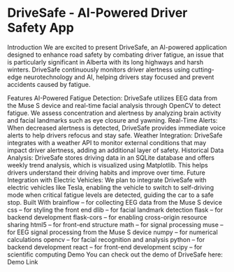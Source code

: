 <h1>DriveSafe - AI-Powered Driver Safety App</h1>
Introduction
We are excited to present DriveSafe, an AI-powered application designed to enhance road safety by combating driver fatigue, an issue that is particularly significant in Alberta with its long highways and harsh winters. DriveSafe continuously monitors driver alertness using cutting-edge neurotechnology and AI, helping drivers stay focused and prevent accidents caused by fatigue.

Features
AI-Powered Fatigue Detection: DriveSafe utilizes EEG data from the Muse S device and real-time facial analysis through OpenCV to detect fatigue. We assess concentration and alertness by analyzing brain activity and facial landmarks such as eye closure and yawning.
Real-Time Alerts: When decreased alertness is detected, DriveSafe provides immediate voice alerts to help drivers refocus and stay safe.
Weather Integration: DriveSafe integrates with a weather API to monitor external conditions that may impact driver alertness, adding an additional layer of safety.
Historical Data Analysis: DriveSafe stores driving data in an SQLite database and offers weekly trend analysis, which is visualized using Matplotlib. This helps drivers understand their driving habits and improve over time.
Future Integration with Electric Vehicles: We plan to integrate DriveSafe with electric vehicles like Tesla, enabling the vehicle to switch to self-driving mode when critical fatigue levels are detected, guiding the car to a safe stop.
Built With
brainflow – for collecting EEG data from the Muse S device
css – for styling the front end
dlib – for facial landmark detection
flask – for backend development
flask-cors – for enabling cross-origin resource sharing
html5 – for front-end structure
math – for signal processing
muse – for EEG signal processing from the Muse S device
numpy – for numerical calculations
opencv – for facial recognition and analysis
python – for backend development
react – for front-end development
scipy – for scientific computing
Demo
You can check out the demo of DriveSafe here: Demo Link
